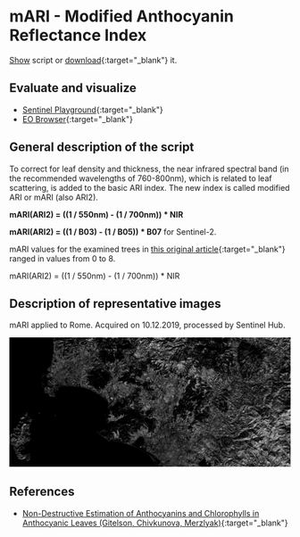 # mARI - Modified Anthocyanin Reflectance Index

<a href="#" id='togglescript'>Show</a> script or [download](script.js){:target="_blank"} it.
<div id='script_view' style="display:none">
{% highlight javascript %}
{% include_relative script.js %}
{% endhighlight %}
</div>

## Evaluate and visualize
 - [Sentinel Playground](https://apps.sentinel-hub.com/sentinel-playground/?source=S2&lat=41.956171100940026&lng=12.29095458984375&zoom=11&preset=CUSTOM&layers=B01,B02,B03&maxcc=5&gain=1.0&gamma=1.0&time=2018-05-01%7C2018-11-14&atmFilter=&showDates=false&evalscript=Ly8KLy8gQW50aG9jeWFuaW4gcmVmbGVjdGFuY2UgaW5kZXggIChhYmJydi4gQVJJKQovLwovLyBHZW5lcmFsIGZvcm11bGE6IDEvNTUwbm0tMS83MDBubQovLwovLyBVUkwgaHR0cHM6Ly93d3cuaW5kZXhkYXRhYmFzZS5kZS9kYi9zaS1zaW5nbGUucGhwP3NlbnNvcl9pZD05NiZyc2luZGV4X2lkPTIxNAoKbGV0IGluZGV4ID0gMS4wIC8gQjAzIC0gMS4wIC8gQjA1OwpyZXR1cm4gW2luZGV4XQ%3D%3D){:target="_blank"}    
 - [EO Browser](https://apps.sentinel-hub.com/eo-browser/?lat=42.4979&lng=11.6345&zoom=10&time=2019-12-10&preset=CUSTOM&datasource=Sentinel-2%20L1C&layers=B01,B02,B03&evalscript=Ly8KLy8gQW50aG9jeWFuaW4gcmVmbGVjdGFuY2UgaW5kZXggIChhYmJydi4gQVJJKQovLwovLyBHZW5lcmFsIGZvcm11bGE6IDEvNTUwbm0tMS83MDBubQovLwovLyBVUkwgaHR0cHM6Ly93d3cuaW5kZXhkYXRhYmFzZS5kZS9kYi9zaS1zaW5nbGUucGhwP3NlbnNvcl9pZD05NiZyc2luZGV4X2lkPTIxNAoKbGV0IGluZGV4ID0gMS4wIC8gQjAzIC0gMS4wIC8gQjA1OwpyZXR1cm4gW2luZGV4XQ%3D%3D){:target="_blank"}

## General description of the script

To correct for leaf density and thickness, the near infrared spectral band (in the recommended wavelengths of 760-800nm), which is related to leaf scattering, is added to the basic ARI index. The new index is called modified ARI or mARI (also ARI2). 

**mARI(ARI2) = ((1 / 550nm) - (1 / 700nm)) * NIR**

**mARI(ARI2) = ((1 / B03) - (1 / B05)) * B07**  for Sentinel-2.

mARI values for the examined trees in [this original article](http://digitalcommons.unl.edu/cgi/viewcontent.cgi?article=1227&context=natrespapers){:target="_blank"} ranged in values from 0 to 8.

mARI(ARI2) = ((1 / 550nm) - (1 / 700nm)) * NIR


## Description of representative images

mARI applied to Rome. Acquired on 10.12.2019, processed by Sentinel Hub. 

![mARI, Rome](fig/fig1.png)

## References
- [Non-Destructive Estimation of Anthocyanins and Chlorophylls in Anthocyanic Leaves (Gitelson, Chivkunova, Merzlyak)](http://digitalcommons.unl.edu/cgi/viewcontent.cgi?article=1227&context=natrespapers){:target="_blank"}
